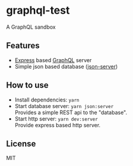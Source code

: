 # graphql-test

A GraphQL sandbox


## Features

* [Express](https://github.com/expressjs/express) based
  [GraphQL](https://github.com/facebook/graphql) server
* Simple json based database ([json-server](https://github.com/typicode/json-server))


## How to use

* Install dependencies: `yarn`
* Start database server: `yarn json:server`<br/>
  Provides a simple REST api to the "database".
* Start http server: `yarn dev:server`<br/>
  Provide express based http server.


## License

MIT
